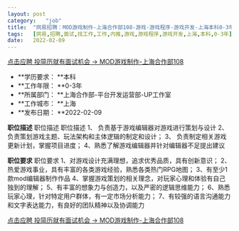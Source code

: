 ```yaml
---
layout:	post
category:	"job"
title:	"网易招聘：MOD游戏制作-上海合作部108-游戏-游戏程序-游戏开发-上海本科0-3年"
tags:	[网易,招聘,面试,找工作,工作,内推,游戏,游戏程序,游戏开发,上海,本科,0-3年]
date:	2022-02-09
---
```


[点击应聘 投简历就有面试机会 -> MOD游戏制作-上海合作部108](http://mobile.bole.netease.com/bole/boleDetail?id=37720&employeeId=346f03c3cda5f04c&key=all)



- **学历要求： **本科
- **工作年限： **0-3年
- **所属部门： **上海合作部-平台开发运营部-UP工作室
- **工作城市： **上海
- **发布日期： **2022-02-09



**职位描述**
职位描述
职位描述
1、 负责基于游戏编辑器对游戏进行策划与设计
2、 负责策划游戏主题、玩法架构和主体逻辑的制定和设计；
3、 负责制定相关游戏更新计划，掌握项目进度；
4、熟悉了解游戏编辑器并针对编辑器不足提出建议





**职位要求**
职位要求
1、对游戏设计充满理想，追求优秀品质，具有创新意识；
2、热爱游戏事业，具有丰富的各类游戏经验，熟悉各类热门RPG地图；
3、有至少1款mod编辑器制作作品
4、掌握游戏策划的相关理念，对玩家心理和体验有自己独到的理解；
5、有丰富的想象力与创造力，以及严密的逻辑思维能力；
6、熟悉玩家心理，针对特定用户群体，有一定市场分析能力；
7、有较强的语言沟通能力和文字表达能力，有良好的团队精神以及协调能力



[点击应聘 投简历就有面试机会 -> MOD游戏制作-上海合作部108](http://mobile.bole.netease.com/bole/boleDetail?id=37720&employeeId=346f03c3cda5f04c&key=all)